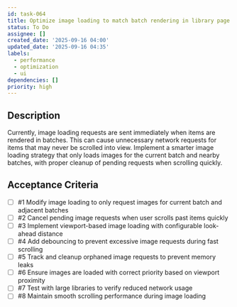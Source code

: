 ```yaml
---
id: task-064
title: Optimize image loading to match batch rendering in library page
status: To Do
assignee: []
created_date: '2025-09-16 04:00'
updated_date: '2025-09-16 04:35'
labels:
  - performance
  - optimization
  - ui
dependencies: []
priority: high
---
```


## Description

Currently, image loading requests are sent immediately when items are rendered in batches. This can cause unnecessary network requests for items that may never be scrolled into view. Implement a smarter image loading strategy that only loads images for the current batch and nearby batches, with proper cleanup of pending requests when scrolling quickly.

## Acceptance Criteria
<!-- AC:BEGIN -->
- [ ] #1 Modify image loading to only request images for current batch and adjacent batches
- [ ] #2 Cancel pending image requests when user scrolls past items quickly
- [ ] #3 Implement viewport-based image loading with configurable look-ahead distance
- [ ] #4 Add debouncing to prevent excessive image requests during fast scrolling
- [ ] #5 Track and cleanup orphaned image requests to prevent memory leaks
- [ ] #6 Ensure images are loaded with correct priority based on viewport proximity
- [ ] #7 Test with large libraries to verify reduced network usage
- [ ] #8 Maintain smooth scrolling performance during image loading
<!-- AC:END -->
